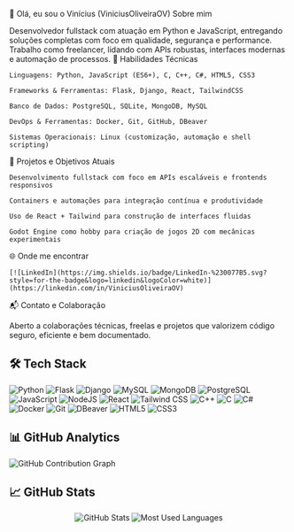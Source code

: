 👋 Olá, eu sou o Vinícius (ViniciusOliveiraOV)
Sobre mim

Desenvolvedor fullstack com atuação em Python e JavaScript, entregando soluções completas com foco em qualidade, segurança e performance. Trabalho como freelancer, lidando com APIs robustas, interfaces modernas e automação de processos.
🚀 Habilidades Técnicas

    Linguagens: Python, JavaScript (ES6+), C, C++, C#, HTML5, CSS3

    Frameworks & Ferramentas: Flask, Django, React, TailwindCSS

    Banco de Dados: PostgreSQL, SQLite, MongoDB, MySQL

    DevOps & Ferramentas: Docker, Git, GitHub, DBeaver

    Sistemas Operacionais: Linux (customização, automação e shell scripting)

🎯 Projetos e Objetivos Atuais

    Desenvolvimento fullstack com foco em APIs escaláveis e frontends responsivos

    Containers e automações para integração contínua e produtividade

    Uso de React + Tailwind para construção de interfaces fluidas

    Godot Engine como hobby para criação de jogos 2D com mecânicas experimentais

🌐 Onde me encontrar    

    [![LinkedIn](https://img.shields.io/badge/LinkedIn-%230077B5.svg?style=for-the-badge&logo=linkedin&logoColor=white)](https://linkedin.com/in/ViniciusOliveiraOV)

📬 Contato e Colaboração

Aberto a colaborações técnicas, freelas e projetos que valorizem código seguro, eficiente e bem documentado.





## 🛠️ Tech Stack

![Python](https://img.shields.io/badge/python-3670A0?style=for-the-badge&logo=python&logoColor=ffdd54)
![Flask](https://img.shields.io/badge/flask-%23000.svg?style=for-the-badge&logo=flask&logoColor=white)
![Django](https://img.shields.io/badge/django-%23092E20.svg?style=for-the-badge&logo=django&logoColor=white)
![MySQL](https://img.shields.io/badge/mysql-%2300f.svg?style=for-the-badge&logo=mysql&logoColor=white)
![MongoDB](https://img.shields.io/badge/MongoDB-%234ea94b.svg?style=for-the-badge&logo=mongodb&logoColor=white)
![PostgreSQL](https://img.shields.io/badge/postgres-%23316192.svg?style=for-the-badge&logo=postgresql&logoColor=white)
![JavaScript](https://img.shields.io/badge/javascript-%23323330.svg?style=for-the-badge&logo=javascript&logoColor=%23F7DF1E)
![NodeJS](https://img.shields.io/badge/node.js-6DA55F?style=for-the-badge&logo=node.js&logoColor=white)
![React](https://img.shields.io/badge/react-%2320232a.svg?style=for-the-badge&logo=react&logoColor=%2361DAFB)
![Tailwind CSS](https://img.shields.io/badge/tailwindcss-%2338B2AC.svg?style=for-the-badge&logo=tailwind-css&logoColor=white)
![C++](https://img.shields.io/badge/c++-%2300599C.svg?style=for-the-badge&logo=c%2B%2B&logoColor=white)
![C](https://img.shields.io/badge/c-%2300599C.svg?style=for-the-badge&logo=c&logoColor=white)
![C#](https://img.shields.io/badge/csharp-%23239120.svg?style=for-the-badge&logo=c-sharp&logoColor=white)
![Docker](https://img.shields.io/badge/docker-%230db7ed.svg?style=for-the-badge&logo=docker&logoColor=white)
![Git](https://img.shields.io/badge/git-%23F05033.svg?style=for-the-badge&logo=git&logoColor=white)
![DBeaver](https://img.shields.io/badge/dbeaver-%230073a4.svg?style=for-the-badge&logo=dbeaver&logoColor=white)
![HTML5](https://img.shields.io/badge/html5-%23E34C26.svg?style=for-the-badge&logo=html5&logoColor=white)
![CSS3](https://img.shields.io/badge/css3-%231572B6.svg?style=for-the-badge&logo=css3&logoColor=white)


## 📊 GitHub Analytics

![GitHub Contribution Graph](https://github-readme-activity-graph.vercel.app/graph?username=YOUR_USERNAME&theme=react-dark&hide_border=true&area=true)


## 📈 GitHub Stats

<div align="center">
  <img src="https://github-readme-stats.vercel.app/api?username=YOUR_USERNAME&show_icons=true&theme=dark&hide_border=true&bg_color=0D1117&title_color=58A6FF&icon_color=58A6FF&text_color=C9D1D9" alt="GitHub Stats" />
  
  <img src="https://github-readme-stats.vercel.app/api/top-langs/?username=YOUR_USERNAME&layout=compact&theme=dark&hide_border=true&bg_color=0D1117&title_color=58A6FF&text_color=C9D1D9" alt="Most Used Languages" />
</div>




